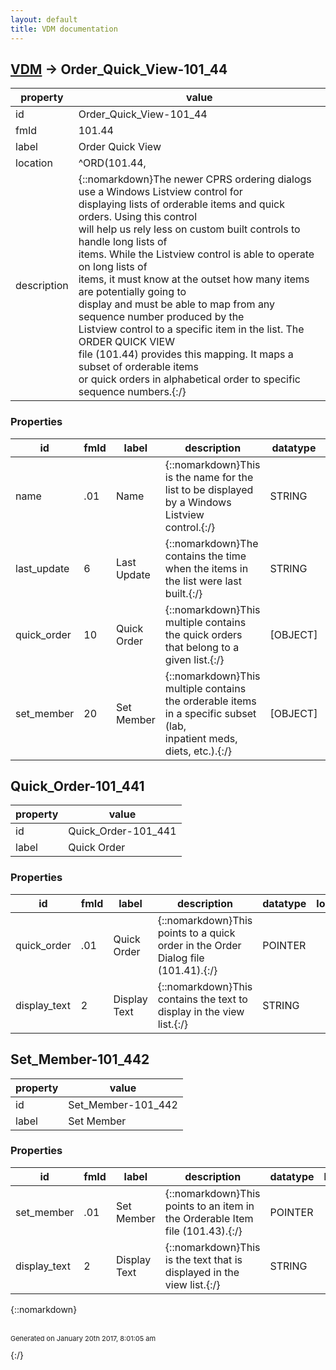 ```yaml
---
layout: default
title: VDM documentation
---
```


## [VDM](TableOfContent.md) &#8594; Order_Quick_View-101_44 

 property | value 
--- | --- 
 id | Order_Quick_View-101_44
 fmId | 101.44
 label | Order Quick View
 location | ^ORD(101.44,
 description | {::nomarkdown}The newer CPRS ordering dialogs use a Windows Listview control for<br/>displaying lists of orderable items and quick orders.  Using this control<br/>will help us rely less on custom built controls to handle long lists of<br/>items.  While the Listview control is able to operate on long lists of<br/>items, it must know at the outset how many items are potentially going to<br/>display and must be able to map from any sequence number produced by the<br/>Listview control  to a specific item in the list.  The ORDER QUICK VIEW<br/>file (101.44) provides this mapping.  It maps a subset of orderable items<br/>or quick orders in alphabetical order to specific sequence numbers.{:/}

### Properties

| id | fmId | label | description | datatype | location | attributes | range | 
| --- | --- | --- | --- | --- | --- | --- | --- | 
| name | .01 | Name | {::nomarkdown}This is the name for the list to be displayed by a Windows Listview<br/>control.{:/} | STRING |  | REQUIRED, INDEXED |  | 
| last_update | 6 | Last Update | {::nomarkdown}The contains the time when the items in the list were last built.{:/} | STRING |  |  |  | 
| quick_order | 10 | Quick Order | {::nomarkdown}This multiple contains the quick orders that belong to a given list.{:/} | [OBJECT] |  |  | [Quick_Order-101_441](#Quick_Order-101_441)  | 
| set_member | 20 | Set Member | {::nomarkdown}This multiple contains the orderable items in a specific subset (lab,<br/>inpatient meds, diets, etc.).{:/} | [OBJECT] |  |  | [Set_Member-101_442](#Set_Member-101_442)  | 

## <a name="Quick_Order-101_441"></a>Quick_Order-101_441 

 property | value 
--- | --- 
 id | Quick_Order-101_441
 label | Quick Order

### Properties

| id | fmId | label | description | datatype | location | attributes | range | 
| --- | --- | --- | --- | --- | --- | --- | --- | 
| quick_order | .01 | Quick Order | {::nomarkdown}This points to a quick order in the Order Dialog file (101.41).{:/} | POINTER |  | REQUIRED, INDEXED | Order_Dialog-101_41 | 
| display_text | 2 | Display Text | {::nomarkdown}This contains the text to display in the view list.{:/} | STRING |  |  |  | 

## <a name="Set_Member-101_442"></a>Set_Member-101_442 

 property | value 
--- | --- 
 id | Set_Member-101_442
 label | Set Member

### Properties

| id | fmId | label | description | datatype | location | attributes | range | 
| --- | --- | --- | --- | --- | --- | --- | --- | 
| set_member | .01 | Set Member | {::nomarkdown}This points to an item in the Orderable Item file (101.43).{:/} | POINTER |  | REQUIRED, INDEXED | Orderable_Items-101_43 | 
| display_text | 2 | Display Text | {::nomarkdown}This is the text that is displayed in the view list.{:/} | STRING |  |  |  | 

{::nomarkdown} <br/><br/><p style="font-size: 11px">Generated on January 20th 2017, 8:01:05 am</p>{:/}